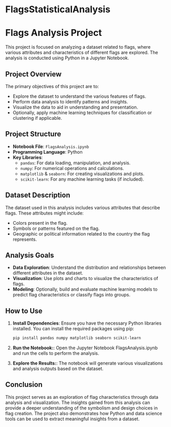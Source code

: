 # FlagsStatisticalAnalysis
# Flags Analysis Project

This project is focused on analyzing a dataset related to flags, where various attributes and characteristics of different flags are explored. The analysis is conducted using Python in a Jupyter Notebook.

## Project Overview

The primary objectives of this project are to:
- Explore the dataset to understand the various features of flags.
- Perform data analysis to identify patterns and insights.
- Visualize the data to aid in understanding and presentation.
- Optionally, apply machine learning techniques for classification or clustering if applicable.

## Project Structure

- **Notebook File**: `FlagsAnalysis.ipynb`
- **Programming Language**: Python
- **Key Libraries**:
  - `pandas`: For data loading, manipulation, and analysis.
  - `numpy`: For numerical operations and calculations.
  - `matplotlib` & `seaborn`: For creating visualizations and plots.
  - `scikit-learn`: For any machine learning tasks (if included).

## Dataset Description

The dataset used in this analysis includes various attributes that describe flags. These attributes might include:
- Colors present in the flag.
- Symbols or patterns featured on the flag.
- Geographic or political information related to the country the flag represents.

## Analysis Goals

- **Data Exploration**: Understand the distribution and relationships between different attributes in the dataset.
- **Visualization**: Use plots and charts to visualize the characteristics of flags.
- **Modeling**: Optionally, build and evaluate machine learning models to predict flag characteristics or classify flags into groups.

## How to Use

1. **Install Dependencies**:
   Ensure you have the necessary Python libraries installed. You can install the required packages using pip:
   ```bash
   pip install pandas numpy matplotlib seaborn scikit-learn
1. **Run the Notebook:**:
   Open the Jupyter Notebook FlagsAnalysis.ipynb and run the cells to perform the analysis.

2. **Explore the Results:**:
   The notebook will generate various visualizations and analysis outputs based on the dataset.


## Conclusion
This project serves as an exploration of flag characteristics through data analysis and visualization. The insights gained from this analysis can provide a deeper understanding of the symbolism and design choices in flag creation. The project also demonstrates how Python and data science tools can be used to extract meaningful insights from a dataset.

